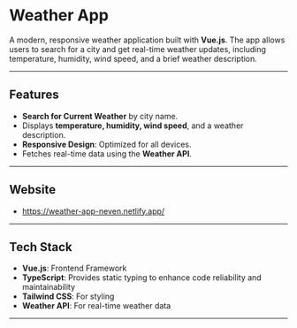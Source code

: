 # Weather App

A modern, responsive weather application built with **Vue.js**. The app allows users to search for a city and get real-time weather updates, including temperature, humidity, wind speed, and a brief weather description.

---

## Features

- **Search for Current Weather** by city name.
- Displays **temperature, humidity, wind speed**, and a weather description.
- **Responsive Design**: Optimized for all devices.
- Fetches real-time data using the **Weather API**.

---

## Website

- https://weather-app-neven.netlify.app/

---

## Tech Stack

- **Vue.js**: Frontend Framework
- **TypeScript**: Provides static typing to enhance code reliability and maintainability
- **Tailwind CSS**: For styling
- **Weather API**: For real-time weather data

---
